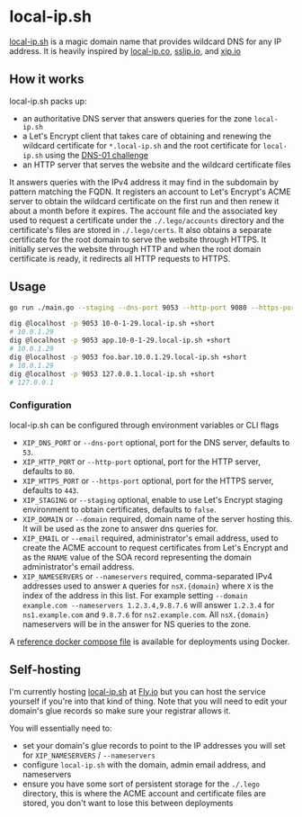 # local-ip.sh

[local-ip.sh](https://local-ip.sh) is a magic domain name that provides wildcard DNS for any IP address.
It is heavily inspired by [local-ip.co](http://local-ip.co), [sslip.io](https://sslip.io), and [xip.io](https://xip.io)

## How it works

local-ip.sh packs up:
 - an authoritative DNS server that answers queries for the zone `local-ip.sh`
 - a Let's Encrypt client that takes care of obtaining and renewing the wildcard certificate for `*.local-ip.sh` and the root certificate for `local-ip.sh` using the [DNS-01 challenge](https://letsencrypt.org/docs/challenge-types/#dns-01-challenge)
 - an HTTP server that serves the website and the wildcard certificate files

It answers queries with the IPv4 address it may find in the subdomain by pattern matching the FQDN.
It registers an account to Let's Encrypt's ACME server to obtain the wildcard certificate on the first run and then renew it about a month before it expires. The account file and the associated key used to request a certificate under the `./.lego/accounts` directory and the certificate's files are stored in `./.lego/certs`.
It also obtains a separate certificate for the root domain to serve the website through HTTPS. It initially serves the website through HTTP and when the root domain certificate is ready, it redirects all HTTP requests to HTTPS.

## Usage

```sh
go run ./main.go --staging --dns-port 9053 --http-port 9080 --https-port 9443 --domain local-ip.sh --email admin@fake.sh --nameservers 137.66.40.11,137.66.40.12

dig @localhost -p 9053 10-0-1-29.local-ip.sh +short
# 10.0.1.29
dig @localhost -p 9053 app.10-0-1-29.local-ip.sh +short
# 10.0.1.29
dig @localhost -p 9053 foo.bar.10.0.1.29.local-ip.sh +short
# 10.0.1.29
dig @localhost -p 9053 127.0.0.1.local-ip.sh +short
# 127.0.0.1
```

### Configuration

local-ip.sh can be configured through environment variables or CLI flags

- `XIP_DNS_PORT` or `--dns-port` optional, port for the DNS server, defaults to `53`.
- `XIP_HTTP_PORT` or `--http-port` optional, port for the HTTP server, defaults to `80`.
- `XIP_HTTPS_PORT` or `--https-port` optional, port for the HTTPS server, defaults to `443`.
- `XIP_STAGING` or `--staging` optional, enable to use Let's Encrypt staging environment to obtain certificates, defaults to `false`.
- `XIP_DOMAIN` or `--domain` required, domain name of the server hosting this. It will be used as the zone to answer dns queries for.
- `XIP_EMAIL` or `--email` required, administrator's email address, used to create the ACME account to request certificates from Let's Encrypt and as the `RNAME` value of the SOA record representing the domain administrator's email address.
- `XIP_NAMESERVERS` or `--nameservers` required, comma-separated IPv4 addresses used to answer `A` queries for `nsX.{domain}` where `X` is the index of the address in this list. For example setting `--domain example.com --nameservers 1.2.3.4,9.8.7.6` will answer `1.2.3.4` for `ns1.example.com` and `9.8.7.6` for `ns2.example.com`. All `nsX.{domain}` nameservers will be in the answer for NS queries to the zone.

A [reference docker compose file](./compose.yml) is available for deployments using Docker.

## Self-hosting

I'm currently hosting [local-ip.sh](https://local-ip.sh) at [Fly.io](https://fly.io) but you can host the service yourself if you're into that kind of thing. Note that you will need to edit your domain's glue records so make sure your registrar allows it.

You will essentially need to:
 - set your domain's glue records to point to the IP addresses you will set for `XIP_NAMESERVERS` / `--nameservers`
 - configure `local-ip.sh` with the domain, admin email address, and nameservers
 - ensure you have some sort of persistent storage for the `./.lego` directory, this is where the ACME account and certificate files are stored, you don't want to lose this between deployments

